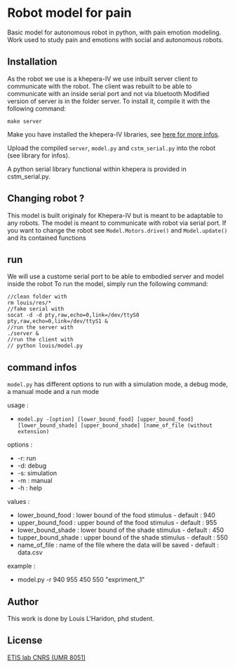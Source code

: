 # Robot model for pain
Basic model for autonomous robot in python, with pain emotion modeling. Work used to study pain and emotions with social and autonomous robots. 

## Installation
As the robot we use is a khepera-IV we use inbuilt server client to communicate with the robot.
The client was rebuilt to be able to communicate with an inside serial port and not via bluetooth
Modified version of server is in the folder server. To install it, compile it with the following command:
```
make server
```
Make you have installed the khepera-IV libraries, see [here for more infos](https://ftp.k-team.com/KheperaIV/software/Gumstix%20COM%20Y/UserManual/Khepera%20IV%20User%20Manual%204.x.pdf).

Upload the compiled ``server``, ``model.py`` and ``cstm_serial.py`` into the robot (see library for infos).

A python serial library functional within khepera is provided in cstm_serial.py.


## Changing robot ?
This model is built originaly for Khepera-IV but is meant to be adaptable to any robots.
The model is meant to communicate with robot via serial port.
If you want to change the robot see ``Model.Motors.drive()`` and ``Model.update()`` and its contained functions

## run

We will use a custome serial port to be able to embodied server and model inside the robot
To run the model, simply run the following command:
```
//clean folder with
rm louis/res/*
//fake serial with
socat -d -d pty,raw,echo=0,link=/dev/ttyS0 pty,raw,echo=0,link=/dev/ttyS1 &
//run the server with
./server &
//run the client with
// python louis/model.py
```

## command infos 
``model.py`` has different options to run with a simulation mode, a debug mode, a manual mode and a run mode

usage :
- ``model.py -[option] [lower_bound_food] [upper_bound_food] [lower_bound_shade] [upper_bound_shade] [name_of_file (without extension)``

options :
- -r: run
- -d: debug
- -s: simulation
- -m : manual
- -h : help

values :
- lower_bound_food : lower bound of the food stimulus - default : 940
- upper_bound_food : upper bound of the food stimulus - default : 955
- lower_bound_shade : lower bound of the shade stimulus - default : 450
- tupper_bound_shade : upper bound of the shade stimulus - default : 550
- name_of_file : name of the file where the data will be saved - default : data.csv

example : 
- model.py -r 940 955 450 550 "expriment_1"


## Author
This work is done by Louis L'Haridon, phd student.

## License
[ETIS lab CNRS (UMR 8051)](https://www.etis-lab.fr/)
